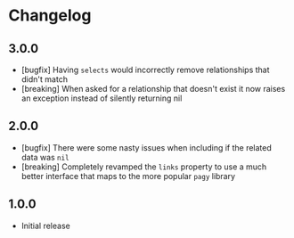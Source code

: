 # Changelog

## 3.0.0

  - [bugfix] Having `selects` would incorrectly remove relationships that didn't match
  - [breaking] When asked for a relationship that doesn't exist it now raises an exception instead of silently returning nil

## 2.0.0

  - [bugfix] There were some nasty issues when including if the related data was `nil`
  - [breaking] Completely revamped the `links` property to use a much better interface that maps to the more popular `pagy` library


## 1.0.0

  - Initial release
